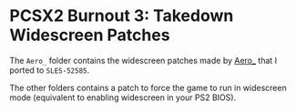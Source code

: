 # PCSX2 Burnout 3: Takedown Widescreen Patches 

The `Aero_` folder contains the widescreen patches made by [Aero_](https://github.com/AeroWidescreen) that I ported to `SLES-52585`.

The other folders contains a patch to force the game to run in widescreen mode (equivalent to enabling widescreen in your PS2 BIOS).
